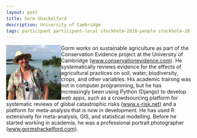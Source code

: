 ```yaml
---
layout: post
title: Gorm Shackelford
description: University of Cambridge
tags: participant participant-local stockholm-2018-people stockholm-2018-participant
---
```

<img align="left" width="150" height="150" src="/assets/people/shackleford_gorm.png" alt="Gorm Shackelford"/>Gorm works on sustainable agriculture as part of the Conservation Evidence project at the University of Cambridge (<a href="http://www.conservationevidence.com" target="_blank" rel="noopener">www.conservationevidence.com</a>). He systematically reviews evidence for the effects of agricultural practices on soil, water, biodiversity, crops, and other variables. His academic training was not in computer programming, but he has increasingly been using Python (Django) to develop web apps, such as a crowdsourcing platform for systematic reviews of global catastrophic risks (<a href="http://www.x-risk.net" target="_blank" rel="noopener">www.x-risk.net</a>) and a platform for meta-analysis that is now in development. He has used R extensively for meta-analysis, GIS, and statistical modelling. Before he started working in academia, he was a professional portrait photographer (<a href="http://www.gormshackelford.com" target="_blank" rel="noopener">www.gormshackelford.com</a>).  

<a href="https://twitter.com/GormShackleford" title="Twitter" target="_blank"
rel="noopener">
  <i class="fa fa-twitter fa-2x" style="color:#4FB3A9"></i>
</a>